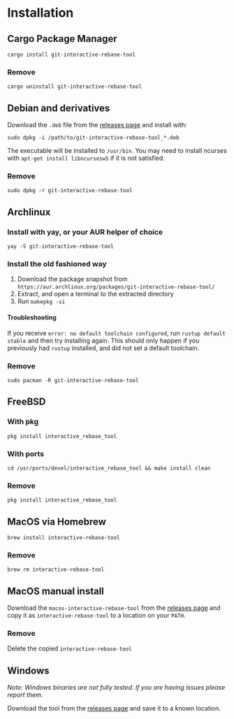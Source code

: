 # Installation

## Cargo Package Manager

    cargo install git-interactive-rebase-tool
    
### Remove

    cargo uninstall git-interactive-rebase-tool

## Debian and derivatives

Download the `.deb` file from the [releases page][releases] and install with:

    sudo dpkg -i /path/to/git-interactive-rebase-tool_*.deb
    
The executable will be installed to `/usr/bin`. You may need to install ncurses with `apt-get install libncursesw5` if
it is not satisfied.

### Remove

    sudo dpkg -r git-interactive-rebase-tool

## Archlinux

### Install with yay, or your AUR helper of choice

    yay -S git-interactive-rebase-tool

### Install the old fashioned way

1. Download the package snapshot from `https://aur.archlinux.org/packages/git-interactive-rebase-tool/`
2. Extract, and open a terminal to the extracted directory
3. Run `makepkg -si`

#### Troubleshooting

If you receive `error: no default toolchain configured`, run `rustup default stable` and then try installing again. This should only happen if you previously had `rustup` installed, and did not set a default toolchain.

### Remove

    sudo pacman -R git-interactive-rebase-tool

## FreeBSD

### With pkg

    pkg install interactive_rebase_tool

### With ports

    cd /usr/ports/devel/interactive_rebase_tool && make install clean

### Remove

    pkg install interactive_rebase_tool

## MacOS via Homebrew

    brew install interactive-rebase-tool

### Remove

    brew rm interactive-rebase-tool

## MacOS manual install

Download the `macos-interactive-rebase-tool` from the [releases page][releases] and copy it as `interactive-rebase-tool`
to a location on your `PATH`.

### Remove

Delete the copied `interactive-rebase-tool` 

## Windows

*Note: Windows binaries are not fully tested. If you are having issues please report them.*

Download the tool from the [releases page][releases] and save it to a known location.

[releases]:https://github.com/MitMaro/git-interactive-rebase-tool/releases
